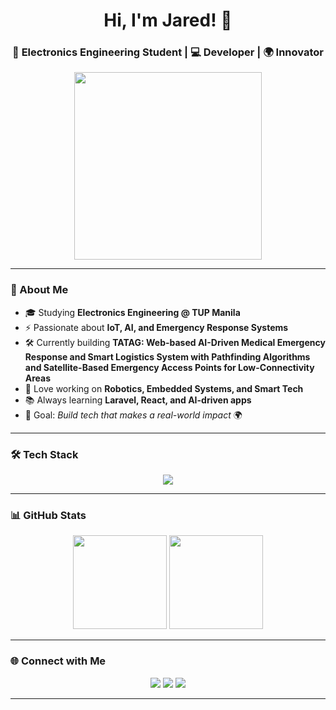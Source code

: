 <h1 align="center">Hi, I'm Jared! 👋</h1>
<h3 align="center">🚀 Electronics Engineering Student | 💻 Developer | 🌍 Innovator</h3>

<p align="center">
  <img src="https://media.giphy.com/media/qgQUggAC3Pfv687qPC/giphy.gif" width="300px"/>
</p>

---

### 🌟 About Me
- 🎓 Studying **Electronics Engineering @ TUP Manila**  
- ⚡ Passionate about **IoT, AI, and Emergency Response Systems**  
- 🛠️ Currently building **TATAG: Web-based AI-Driven Medical Emergency Response and Smart Logistics System with Pathfinding Algorithms and Satellite-Based Emergency Access Points for Low-Connectivity Areas**  
- 🤖 Love working on **Robotics, Embedded Systems, and Smart Tech**  
- 📚 Always learning **Laravel, React, and AI-driven apps**  
- 🎯 Goal: *Build tech that makes a real-world impact* 🌍  

---

### 🛠️ Tech Stack
<p align="center">
  <img src="https://skillicons.dev/icons?i=arduino,raspberrypi,python,cpp,js,react,nextjs,laravel,php,postgres,matlab,git,github,vscode,linux" />
</p>

---

### 📊 GitHub Stats
<p align="center">
  <img src="https://github-readme-stats.vercel.app/api?username=jrdyfrdy&show_icons=true&theme=tokyonight" height="150"/>
  <img src="https://github-readme-streak-stats.herokuapp.com/?user=jrdyfrdy&theme=tokyonight" height="150"/>
</p>

---

### 🌐 Connect with Me
<p align="center">
  <a href="https://linkedin.com/in/jaredposada" target="_blank"><img src="https://img.shields.io/badge/LinkedIn-0077B5?logo=linkedin&logoColor=white&style=for-the-badge"/></a>
  <a href="https://github.com/jrdyfrdy" target="_blank"><img src="https://img.shields.io/badge/GitHub-100000?logo=github&logoColor=white&style=for-the-badge"/></a>
  <a href="mailto:jaredferdinandposada@gmail.com"><img src="https://img.shields.io/badge/Email-D14836?logo=gmail&logoColor=white&style=for-the-badge"/></a>
</p>

---

